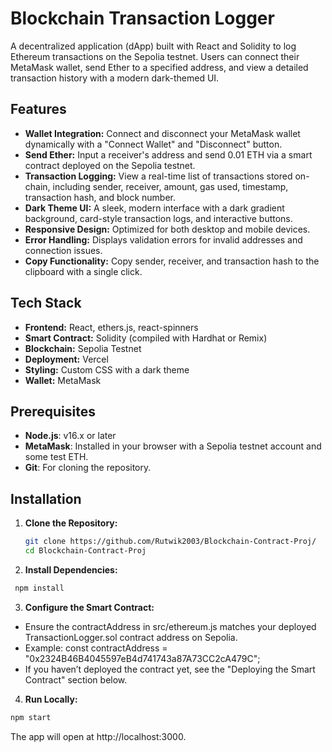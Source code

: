 # Blockchain Transaction Logger

A decentralized application (dApp) built with React and Solidity to log Ethereum transactions on the Sepolia testnet. Users can connect their MetaMask wallet, send Ether to a specified address, and view a detailed transaction history with a modern dark-themed UI.

## Features

- **Wallet Integration:** Connect and disconnect your MetaMask wallet dynamically with a "Connect Wallet" and "Disconnect" button.
- **Send Ether:** Input a receiver's address and send 0.01 ETH via a smart contract deployed on the Sepolia testnet.
- **Transaction Logging:** View a real-time list of transactions stored on-chain, including sender, receiver, amount, gas used, timestamp, transaction hash, and block number.
- **Dark Theme UI:** A sleek, modern interface with a dark gradient background, card-style transaction logs, and interactive buttons.
- **Responsive Design:** Optimized for both desktop and mobile devices.
- **Error Handling:** Displays validation errors for invalid addresses and connection issues.
- **Copy Functionality:** Copy sender, receiver, and transaction hash to the clipboard with a single click.

## Tech Stack

- **Frontend:** React, ethers.js, react-spinners
- **Smart Contract:** Solidity (compiled with Hardhat or Remix)
- **Blockchain:** Sepolia Testnet
- **Deployment:** Vercel
- **Styling:** Custom CSS with a dark theme
- **Wallet:** MetaMask

## Prerequisites

- **Node.js**: v16.x or later
- **MetaMask**: Installed in your browser with a Sepolia testnet account and some test ETH.
- **Git**: For cloning the repository.

## Installation

1. **Clone the Repository:**
   ```bash
   git clone https://github.com/Rutwik2003/Blockchain-Contract-Proj/
   cd Blockchain-Contract-Proj
2. **Install Dependencies:**
  ```bash
   npm install
  ```
3. **Configure the Smart Contract:**
 - Ensure the contractAddress in src/ethereum.js matches your deployed TransactionLogger.sol contract address on Sepolia.
 - Example: const contractAddress = "0x2324B46B4045597eB4d741743a87A73CC2cA479C";
 - If you haven’t deployed the contract yet, see the "Deploying the Smart Contract" section below.
4. **Run Locally:**
```bash
npm start
```
The app will open at http://localhost:3000.
